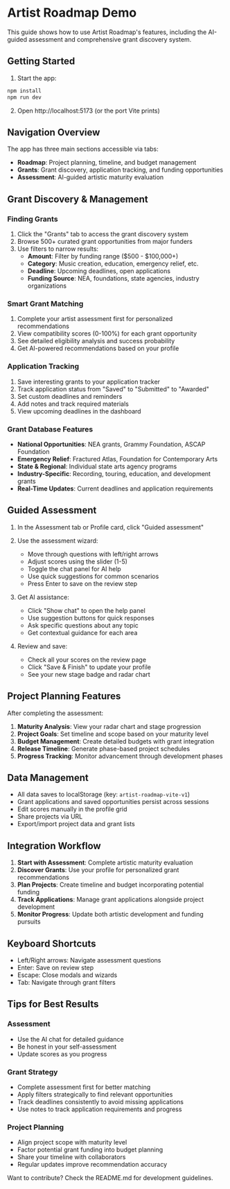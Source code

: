 # Artist Roadmap Demo

This guide shows how to use Artist Roadmap's features, including the AI-guided assessment and comprehensive grant discovery system.

## Getting Started

1. Start the app:
```bash
npm install
npm run dev
```

2. Open http://localhost:5173 (or the port Vite prints)

## Navigation Overview

The app has three main sections accessible via tabs:
- **Roadmap**: Project planning, timeline, and budget management
- **Grants**: Grant discovery, application tracking, and funding opportunities
- **Assessment**: AI-guided artistic maturity evaluation

## Grant Discovery & Management

### Finding Grants

1. Click the "Grants" tab to access the grant discovery system
2. Browse 500+ curated grant opportunities from major funders
3. Use filters to narrow results:
   - **Amount**: Filter by funding range ($500 - $100,000+)
   - **Category**: Music creation, education, emergency relief, etc.
   - **Deadline**: Upcoming deadlines, open applications
   - **Funding Source**: NEA, foundations, state agencies, industry organizations

### Smart Grant Matching

1. Complete your artist assessment first for personalized recommendations
2. View compatibility scores (0-100%) for each grant opportunity
3. See detailed eligibility analysis and success probability
4. Get AI-powered recommendations based on your profile

### Application Tracking

1. Save interesting grants to your application tracker
2. Track application status from "Saved" to "Submitted" to "Awarded"
3. Set custom deadlines and reminders
4. Add notes and track required materials
5. View upcoming deadlines in the dashboard

### Grant Database Features

- **National Opportunities**: NEA grants, Grammy Foundation, ASCAP Foundation
- **Emergency Relief**: Fractured Atlas, Foundation for Contemporary Arts
- **State & Regional**: Individual state arts agency programs
- **Industry-Specific**: Recording, touring, education, and development grants
- **Real-Time Updates**: Current deadlines and application requirements

## Guided Assessment

1. In the Assessment tab or Profile card, click "Guided assessment"

2. Use the assessment wizard:
   - Move through questions with left/right arrows
   - Adjust scores using the slider (1-5)
   - Toggle the chat panel for AI help
   - Use quick suggestions for common scenarios
   - Press Enter to save on the review step

3. Get AI assistance:
   - Click "Show chat" to open the help panel
   - Use suggestion buttons for quick responses
   - Ask specific questions about any topic
   - Get contextual guidance for each area

4. Review and save:
   - Check all your scores on the review page
   - Click "Save & Finish" to update your profile
   - See your new stage badge and radar chart

## Project Planning Features

After completing the assessment:

1. **Maturity Analysis**: View your radar chart and stage progression
2. **Project Goals**: Set timeline and scope based on your maturity level
3. **Budget Management**: Create detailed budgets with grant integration
4. **Release Timeline**: Generate phase-based project schedules
5. **Progress Tracking**: Monitor advancement through development phases

## Data Management

- All data saves to localStorage (key: `artist-roadmap-vite-v1`)
- Grant applications and saved opportunities persist across sessions
- Edit scores manually in the profile grid
- Share projects via URL
- Export/import project data and grant lists

## Integration Workflow

1. **Start with Assessment**: Complete artistic maturity evaluation
2. **Discover Grants**: Use your profile for personalized grant recommendations
3. **Plan Projects**: Create timeline and budget incorporating potential funding
4. **Track Applications**: Manage grant applications alongside project development
5. **Monitor Progress**: Update both artistic development and funding pursuits

## Keyboard Shortcuts

- Left/Right arrows: Navigate assessment questions
- Enter: Save on review step
- Escape: Close modals and wizards
- Tab: Navigate through grant filters

## Tips for Best Results

### Assessment
- Use the AI chat for detailed guidance
- Be honest in your self-assessment
- Update scores as you progress

### Grant Strategy
- Complete assessment first for better matching
- Apply filters strategically to find relevant opportunities
- Track deadlines consistently to avoid missing applications
- Use notes to track application requirements and progress

### Project Planning
- Align project scope with maturity level
- Factor potential grant funding into budget planning
- Share your timeline with collaborators
- Regular updates improve recommendation accuracy

Want to contribute? Check the README.md for development guidelines.